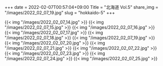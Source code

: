 +++
date  = 2022-02-07T00:57:04+09:00
Title = "北海道 Vol.5"
share_img = "/images/2022_02_07_19.jpg"
slug = "hokkaido-5"
+++

{{< img "/images/2022_02_07_14.jpg" >}}
{{< img "/images/2022_02_07_15.jpg" >}}
{{< img "/images/2022_02_07_16.jpg" >}}
{{< img "/images/2022_02_07_17.jpg" >}}
{{< img "/images/2022_02_07_18.jpg" >}}
{{< img "/images/2022_02_07_19.jpg" >}}
{{< img "/images/2022_02_07_20.jpg" >}}
{{< img "/images/2022_02_07_21.jpg" >}}
{{< img "/images/2022_02_07_22.jpg" >}}
{{< img "/images/2022_02_07_23.jpg" >}}
{{< img "/images/2022_02_07_24.jpg" >}}
{{< img "/images/2022_02_07_25.jpg" >}}